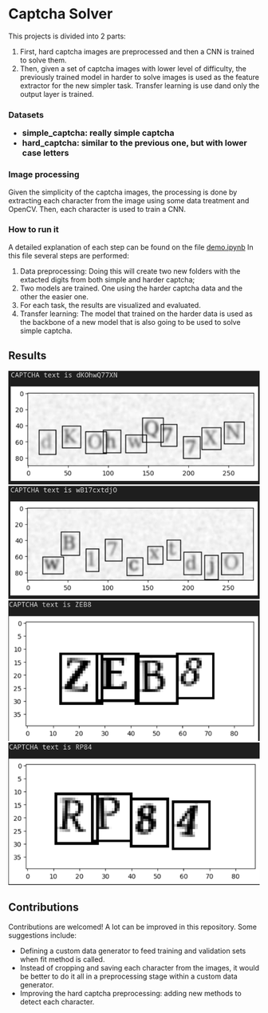 <h1> Captcha Solver </h1>

This projects is divided into 2 parts:
1. First, hard captcha images are preprocessed and then a CNN is trained to solve them.
2. Then, given a set of captcha images with lower level of difficulty, the previously trained model in harder to solve images is used as the feature extractor for the new simpler task. Transfer learning is use dand only the output layer is trained.

<h3> Datasets

- simple_captcha: really simple captcha
- hard_captcha: similar to the previous one, but with lower case letters

<h3> Image processing </h3>

Given the simplicity of the captcha images, the processing is done by extracting each character from the image using some data treatment and OpenCV. Then, each character is used to train a CNN.

<h3> How to run it </h3>

A detailed explanation of each step can be found on the file [demo.ipynb](src/demo.ipynb)
In this file several steps are performed:
1. Data preprocessing: Doing this will create two new folders with the extacted digits from both simple and harder captcha;
2. Two models are trained. One using the harder captcha data and the other the easier one.
3. For each task, the results are visualized and evaluated.
4. Transfer learning: The model that trained on the harder data is used as the backbone of a new model that is also going to be used to solve simple captcha.

<h2> Results </h2>

![dKOhwQ77XN](results/ex1.png)
![wB17cxtdjO](results/ex2.png)
![ZEB8](results/ex3.png)
![RP84](results/ex4.png)

<h2> Contributions </h2>

Contributions are welcomed!
A lot can be improved in this repository. Some suggestions include:
- Defining a custom data generator to feed training and validation sets when fit method is called.
- Instead of cropping and saving each character from the images, it would be better to do it all in a preprocessing stage within a custom data generator.
- Improving the hard captcha preprocessing: adding new methods to detect each character.